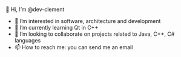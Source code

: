👋 Hi, I’m @dev-clement
- 👀 I’m interested in software, architecture and development
- 🌱 I’m currently learning Qt in C++
- 💞️ I’m looking to collaborate on projects related to Java, C++, C# languages
- 📫 How to reach me: you can send me an email 

<!---
dev-clement/dev-clement is a ✨ special ✨ repository because its `README.md` (this file) appears on your GitHub profile.
You can click the Preview link to take a look at your changes.
--->
